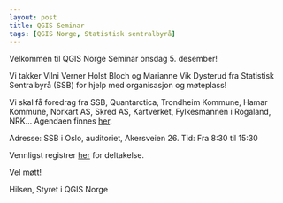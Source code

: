 ```yaml
---
layout: post
title: QGIS Seminar
tags: [QGIS Norge, Statistisk sentralbyrå]
---
```


Velkommen til QGIS Norge Seminar onsdag 5. desember!
 
Vi takker Vilni Verner Holst Bloch og Marianne Vik Dysterud fra Statistisk Sentralbyrå (SSB) for hjelp med organisasjon og møteplass!

Vi skal få foredrag fra SSB, Quantarctica, Trondheim Kommune, Hamar Kommune, Norkart AS, Skred AS, Kartverket, Fylkesmannen i Rogaland, NRK...
Agendaen finnes [her](https://github.com/qgisnorge/qgisnorge.github.io/blob/master/dokumenter/Agenda_QGIS_dag_i_SSB_2018.pdf).
 
Adresse: SSB i Oslo, auditoriet, Akersveien 26. 
Tid: Fra 8:30 til 15:30


Vennligst registrer [her](https://docs.google.com/forms/d/1WetpzzqOQRUJUxBr5kp0nkyg1LZWLhA133bLRSPItfA/edit) for deltakelse.

Vel møtt!

Hilsen,
Styret i QGIS Norge

